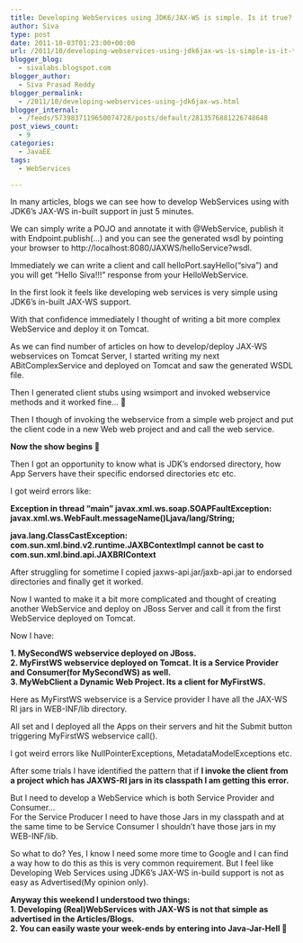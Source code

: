 ```yaml
---
title: Developing WebServices using JDK6/JAX-WS is simple. Is it true?
author: Siva
type: post
date: 2011-10-03T01:23:00+00:00
url: /2011/10/developing-webservices-using-jdk6jax-ws-is-simple-is-it-true/
blogger_blog:
  - sivalabs.blogspot.com
blogger_author:
  - Siva Prasad Reddy
blogger_permalink:
  - /2011/10/developing-webservices-using-jdk6jax-ws.html
blogger_internal:
  - /feeds/5739837119650074728/posts/default/2813576881226748648
post_views_count:
  - 9
categories:
  - JavaEE
tags:
  - WebServices

---
```

In many articles, blogs we can see how to develop WebServices using with JDK6&#8217;s JAX-WS in-built support in just 5 minutes.

We can simply write a POJO and annotate it with @WebService, publish it with Endpoint.publish(&#8230;) and you can see the generated wsdl by pointing your browser to http://localhost:8080/JAXWS/helloService?wsdl.

Immediately we can write a client and call helloPort.sayHello(&#8220;siva&#8221;) and you will get &#8220;Hello Siva!!!&#8221; response from your HelloWebService.

In the first look it feels like developing web services is very simple using JDK6&#8217;s in-built JAX-WS support.

With that confidence immediately I thought of writing a bit more complex WebService and deploy it on Tomcat.

As we can find number of articles on how to develop/deploy JAX-WS webservices on Tomcat Server, I started writing my next ABitComplexService and deployed on Tomcat and saw the generated WSDL file.

Then I generated client stubs using wsimport and invoked webservice methods and it worked fine&#8230; 🙂

Then I though of invoking the webservice from a simple web project and put the client code in a new Web web project and and call the web service.

**Now the show begins 🙂**

Then I got an opportunity to know what is JDK&#8217;s endorsed directory, how App Servers have their specific endorsed directories etc etc.

I got weird errors like:

**Exception in thread &#8220;main&#8221; javax.xml.ws.soap.SOAPFaultException: javax.xml.ws.WebFault.messageName()Ljava/lang/String;** 

**java.lang.ClassCastException: com.sun.xml.bind.v2.runtime.JAXBContextImpl cannot be cast to com.sun.xml.bind.api.JAXBRIContext**

After struggling for sometime I copied jaxws-api.jar/jaxb-api.jar to endorsed directories and finally get it worked.

Now I wanted to make it a bit more complicated and thought of creating another WebService and deploy on JBoss Server and call it from the first WebService deployed on Tomcat.

Now I have:

**1. MySecondWS webservice deployed on JBoss.**  
**2. MyFirstWS webservice deployed on Tomcat. It is a Service Provider and Consumer(for MySecondWS) as well.**  
**3. MyWebClient a Dynamic Web Project. Its a client for MyFirstWS.**

Here as MyFirstWS webservice is a Service provider I have all the JAX-WS RI jars in WEB-INF/lib directory.

All set and I deployed all the Apps on their servers and hit the Submit button triggering MyFirstWS webservice call().

I got weird errors like NullPointerExceptions, MetadataModelExceptions etc.

After some trials I have identified the pattern that if **I invoke the client from a project which has JAXWS-RI jars in its classpath I am getting this error.**

But I need to develop a WebService which is both Service Provider and Consumer&#8230;   
For the Service Producer I need to have those Jars in my classpath and at the same time to be Service Consumer I shouldn&#8217;t have those jars in my WEB-INF/lib.

So what to do? Yes, I know I need some more time to Google and I can find a way how to do this as this is very common requirement. But I feel like Developing Web Services using JDK6&#8217;s JAX-WS in-build support is not as easy as Advertised(My opinion only).

**Anyway this weekend I understood two things:**  
**1. Developing (Real)WebServices with JAX-WS is not that simple as advertised in the Articles/Blogs.**  
**2. You can easily waste your week-ends by entering into Java-Jar-Hell 🙂**